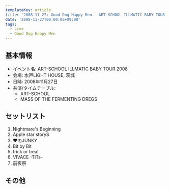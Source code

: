 ```yaml
---
templateKey: article
title: '2008-11-27: Good Dog Happy Men - ART-SCHOOL ILLMATIC BABY TOUR 2008 at 水戸LIGHT HOUSE'
date: '2008-11-27T00:00:00+09:00'
tags:
  - Live
  - Good Dog Happy Men
---
```

## 基本情報

* イベント名: ART-SCHOOL ILLMATIC BABY TOUR 2008
* 会場: 水戸LIGHT HOUSE, 茨城
* 日時: 2008年11月27日
* 共演/タイムテーブル:
  * ART-SCHOOL
  * MASS OF THE FERMENTING DREGS

## セットリスト

1. Nightmare's Beginning
1. Apple star storyS
1. ♥のJUNKY
1. Bit by Bit
1. trick or treat
1. VIVACE -TiTs-
1. 前夜祭

## その他

